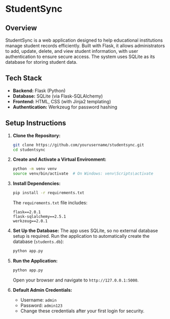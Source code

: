# StudentSync

## Overview
StudentSync is a web application designed to help educational institutions manage student records efficiently. Built with Flask, it allows administrators to add, update, delete, and view student information, with user authentication to ensure secure access. The system uses SQLite as its database for storing student data.

## Tech Stack
- **Backend:** Flask (Python)
- **Database:** SQLite (via Flask-SQLAlchemy)
- **Frontend:** HTML, CSS (with Jinja2 templating)
- **Authentication:** Werkzeug for password hashing

## Setup Instructions
1. **Clone the Repository:**
   ```bash
   git clone https://github.com/yourusername/studentsync.git
   cd studentsync
   ```

2. **Create and Activate a Virtual Environment:**
   ```bash
   python -m venv venv
   source venv/bin/activate  # On Windows: venv\Scripts\activate
   ```

3. **Install Dependencies:**
   ```bash
   pip install -r requirements.txt
   ```
   The `requirements.txt` file includes:
   ```
   flask==2.0.1
   flask-sqlalchemy==2.5.1
   werkzeug==2.0.1
   ```

4. **Set Up the Database:**
   The app uses SQLite, so no external database setup is required. Run the application to automatically create the database (`students.db`):
   ```bash
   python app.py
   ```

5. **Run the Application:**
   ```bash
   python app.py
   ```
   Open your browser and navigate to `http://127.0.0.1:5000`.

6. **Default Admin Credentials:**
   - Username: `admin`
   - Password: `admin123`
   - Change these credentials after your first login for security.